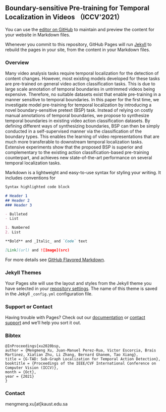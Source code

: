## Boundary-sensitive Pre-training for Temporal Localization in Videos （ICCV'2021）
You can use the [editor on GitHub](https://github.com/frostinassiky/bsp/edit/gh-pages/index.md) to maintain and preview the content for your website in Markdown files.

Whenever you commit to this repository, GitHub Pages will run [Jekyll](https://jekyllrb.com/) to rebuild the pages in your site, from the content in your Markdown files.

### Overview

Many video analysis tasks require temporal localization for the detection of content changes. However, most existing models developed for these tasks are pre-trained on general video action classification tasks. This is due to large scale annotation of temporal boundaries in untrimmed videos being expensive. Therefore, no suitable datasets exist that enable pre-training in a manner sensitive to temporal boundaries. In this paper for the first time, we investigate model pre-training for temporal localization by introducing a novel boundary-sensitive pretext (BSP) task. Instead of relying on costly manual annotations of temporal boundaries, we propose to synthesize temporal boundaries in existing video action classification datasets. By defining different ways of synthesizing boundaries, BSP can then be simply conducted in a self-supervised manner via the classification of the boundary types. This enables the learning of video representations that are much more transferable to downstream temporal localization tasks. Extensive experiments show that the proposed BSP is superior and complementary to the existing action classification-based pre-training counterpart, and achieves new state-of-the-art performance on several temporal localization tasks.

Markdown is a lightweight and easy-to-use syntax for styling your writing. It includes conventions for

```markdown
Syntax highlighted code block

# Header 1
## Header 2
### Header 3

- Bulleted
- List

1. Numbered
2. List

**Bold** and _Italic_ and `Code` text

[Link](url) and ![Image](src)
```

For more details see [GitHub Flavored Markdown](https://guides.github.com/features/mastering-markdown/).

### Jekyll Themes

Your Pages site will use the layout and styles from the Jekyll theme you have selected in your [repository settings](https://github.com/frostinassiky/bsp/settings/pages). The name of this theme is saved in the Jekyll `_config.yml` configuration file.

### Support or Contact

Having trouble with Pages? Check out our [documentation](https://docs.github.com/categories/github-pages-basics/) or [contact support](https://support.github.com/contact) and we’ll help you sort it out.

### Bibtex
```
@InProceedings{xu2020bsp,
author = {Mengmeng Xu, Juan-Manuel Perez-Rua, Victor Escorcia, Brais Martinez, Xiatian Zhu, Li Zhang, Bernard Ghanem, Tao Xiang},
title = {G-TAD: Sub-Graph Localization for Temporal Action Detection},
booktitle = {Proceedings of the IEEE/CVF International Conference on Computer Vision (ICCV)},
month = {Oct},
year = {2021}
}
```

### Contact
mengmeng.xu[at]kaust.edu.sa
